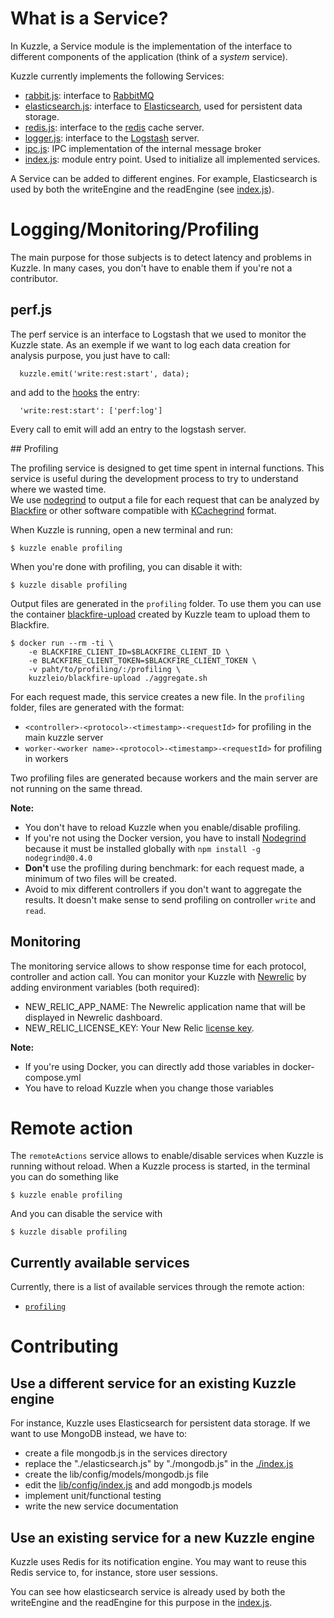 # What is a Service?

In Kuzzle, a Service module is the implementation of the interface to different components of the application (think of a *system* service).

Kuzzle currently implements the following Services:

* [rabbit.js](./rabbit.js): interface to [RabbitMQ](https://www.rabbitmq.com/)
* [elasticsearch.js](./elasticsearch.js): interface to [Elasticsearch](https://www.elastic.co/products/elasticsearch), used for persistent data storage.
* [redis.js](./redis.js): interface to the [redis](http://redis.io) cache server.
* [logger.js](./logger.js): interface to the [Logstash](https://www.elastic.co/products/logstash) server.
* [ipc.js](./ipc.js): IPC implementation of the internal message broker
* [index.js](./index.js): module entry point. Used to initialize all implemented services.


A Service can be added to different engines. For example, Elasticsearch is used by both the writeEngine and the readEngine (see [index.js](./index.js)).


# Logging/Monitoring/Profiling

The main purpose for those subjects is to detect latency and problems in Kuzzle. In many cases, you don't have to enable them if you're not a contributor.

## perf.js

The perf service is an interface to Logstash that we used to monitor the Kuzzle state.
As an exemple if we want to log each data creation for analysis purpose, you just have to call:

```
  kuzzle.emit('write:rest:start', data);
```

and add to the [hooks](../../lib/config/hooks.js) the entry:

```
  'write:rest:start': ['perf:log']
```

Every call to emit will add an entry to the logstash server.

<a name="profiling" />
## Profiling

The profiling service is designed to get time spent in internal functions. This service is useful during the development process to try to understand where we wasted time.  
We use [nodegrind](https://www.npmjs.com/package/nodegrind) to output a file for each request that can be analyzed by [Blackfire](https://blackfire.io) or other software compatible with [KCachegrind](http://kcachegrind.sourceforge.net/html/Home.html) format.

When Kuzzle is running, open a new terminal and run:

```
$ kuzzle enable profiling
```

When you're done with profiling, you can disable it with:

```
$ kuzzle disable profiling
```

Output files are generated in the `profiling` folder. To use them you can use the container [blackfire-upload](https://github.com/kuzzleio/kuzzle-containers/tree/master/blackfire-upload) created by Kuzzle team to upload them to Blackfire.

```
$ docker run --rm -ti \
    -e BLACKFIRE_CLIENT_ID=$BLACKFIRE_CLIENT_ID \
    -e BLACKFIRE_CLIENT_TOKEN=$BLACKFIRE_CLIENT_TOKEN \
    -v paht/to/profiling/:/profiling \
    kuzzleio/blackfire-upload ./aggregate.sh
```

For each request made, this service creates a new file. In the `profiling` folder, files are generated with the format:

* `<controller>-<protocol>-<timestamp>-<requestId>` for profiling in the main kuzzle server
* `worker-<worker name>-<protocol>-<timestamp>-<requestId>` for profiling in workers

Two profiling files are generated because workers and the main server are not running on the same thread.

**Note:**

* You don't have to reload Kuzzle when you enable/disable profiling.
* If you're not using the Docker version, you have to install [Nodegrind](https://www.npmjs.com/package/nodegrind) because it must be installed globally with `npm install -g nodegrind@0.4.0`
* **Don't** use the profiling during benchmark: for each request made, a minimum of two files will be created.
* Avoid to mix different controllers if you don't want to aggregate the results. It doesn't make sense to send profiling on controller `write` and `read`.


## Monitoring

The monitoring service allows to show response time for each protocol, controller and action call.
You can monitor your Kuzzle with [Newrelic](http://newrelic.com/) by adding environment variables (both required):

* NEW_RELIC_APP_NAME: The Newrelic application name that will be displayed in Newrelic dashboard.
* NEW_RELIC_LICENSE_KEY: Your New Relic [license key](https://docs.newrelic.com/docs/subscriptions/license-key).

**Note:**

* If you're using Docker, you can directly add those variables in docker-compose.yml
* You have to reload Kuzzle when you change those variables

# Remote action

The `remoteActions` service allows to enable/disable services when Kuzzle is running without reload. When a Kuzzle process is started, in the terminal you can do something like


```
$ kuzzle enable profiling
```

And you can disable the service with

```
$ kuzzle disable profiling
```

## Currently available services

Currently, there is a list of available services through the remote action:

* [`profiling`](#profiling)

# Contributing


## Use a different service for an existing Kuzzle engine

For instance, Kuzzle uses Elasticsearch for persistent data storage. If we want to use MongoDB instead, we have to:

* create a file mongodb.js in the services directory
* replace the "./elasticsearch.js" by "./mongodb.js" in the [./index.js](./index.js)
* create the lib/config/models/mongodb.js file
* edit the [lib/config/index.js](../config/index.js) and add mongodb.js models
* implement unit/functional testing
* write the new service documentation


## Use an existing service for a new Kuzzle engine
Kuzzle uses Redis for its notification engine.
You may want to reuse this Redis service to, for instance, store user sessions.

You can see how elasticsearch service is already used by both the writeEngine and the readEngine for this purpose in the [index.js](./index.js).
